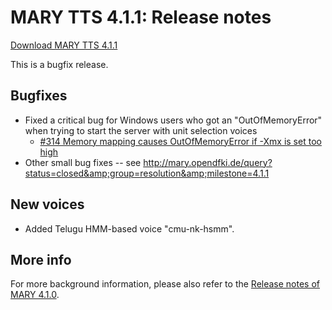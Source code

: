 
# MARY TTS 4.1.1: Release notes

[​Download MARY TTS 4.1.1](http://mary.dfki.de/download/4.1.1/openmary-standalone-install-4.1.1.jar)

This is a bugfix release.

## Bugfixes

* Fixed a critical bug for Windows users who got an "OutOfMemoryError" when trying to start the server with unit selection voices
    * [#314 Memory mapping causes OutOfMemoryError if -Xmx is set too high](http://mary.opendfki.de/ticket/314)
* Other small bug fixes -- see http://mary.opendfki.de/query?status=closed&amp;group=resolution&amp;milestone=4.1.1

## New voices

* Added Telugu HMM-based voice "cmu-nk-hsmm".

## More info

For more background information, please also refer to the [Release notes of MARY 4.1.0](releasenotes-4.1.0.html).
